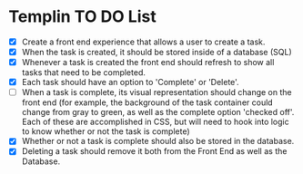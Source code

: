 # Templin TO DO List

- [x] Create a front end experience that allows a user to create a task.
- [x] When the task is created, it should be stored inside of a database (SQL)
- [x] Whenever a task is created the front end should refresh to show all tasks that need to be completed.
- [x] Each task should have an option to 'Complete' or 'Delete'.
- [ ] When a task is complete, its visual representation should change on the front end (for example, the background of the task container could change from gray to green, as well as the complete option 'checked off'. Each of these are accomplished in CSS, but will need to hook into logic to know whether or not the task is complete)
- [x] Whether or not a task is complete should also be stored in the database.
- [x] Deleting a task should remove it both from the Front End as well as the Database.